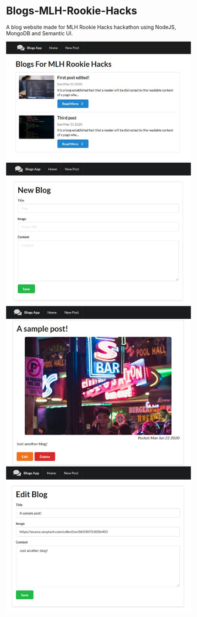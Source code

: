 # Blogs-MLH-Rookie-Hacks

A blog website made for MLH Rookie Hacks hackathon using NodeJS, MongoDB and Semantic UI.

<img src="https://raw.githubusercontent.com/rishikesh1419/Blogs-MLH-Rookie-Hacks/master/images/blogs0.JPG" class="shrinkToFit" />
<img src="https://raw.githubusercontent.com/rishikesh1419/Blogs-MLH-Rookie-Hacks/master/images/blogs1.JPG" class="shrinkToFit" />
<img src="https://raw.githubusercontent.com/rishikesh1419/Blogs-MLH-Rookie-Hacks/master/images/blogs2.JPG" class="shrinkToFit" />
<img src="https://raw.githubusercontent.com/rishikesh1419/Blogs-MLH-Rookie-Hacks/master/images/blogs3.JPG" class="shrinkToFit" />
